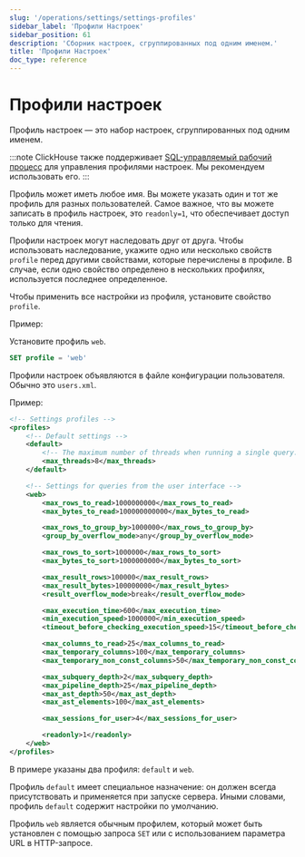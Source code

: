 ```yaml
---
slug: '/operations/settings/settings-profiles'
sidebar_label: 'Профили Настроек'
sidebar_position: 61
description: 'Сборник настроек, сгруппированных под одним именем.'
title: 'Профили Настроек'
doc_type: reference
---
```

# Профили настроек

Профиль настроек — это набор настроек, сгруппированных под одним именем.

:::note
ClickHouse также поддерживает [SQL-управляемый рабочий процесс](/operations/access-rights#access-control-usage) для управления профилями настроек. Мы рекомендуем использовать его.
:::

Профиль может иметь любое имя. Вы можете указать один и тот же профиль для разных пользователей. Самое важное, что вы можете записать в профиль настроек, это `readonly=1`, что обеспечивает доступ только для чтения.

Профили настроек могут наследовать друг от друга. Чтобы использовать наследование, укажите одно или несколько свойств `profile` перед другими свойствами, которые перечислены в профиле. В случае, если одно свойство определено в нескольких профилях, используется последнее определенное.

Чтобы применить все настройки из профиля, установите свойство `profile`.

Пример:

Установите профиль `web`.

```sql
SET profile = 'web'
```

Профили настроек объявляются в файле конфигурации пользователя. Обычно это `users.xml`.

Пример:

```xml
<!-- Settings profiles -->
<profiles>
    <!-- Default settings -->
    <default>
        <!-- The maximum number of threads when running a single query. -->
        <max_threads>8</max_threads>
    </default>

    <!-- Settings for queries from the user interface -->
    <web>
        <max_rows_to_read>1000000000</max_rows_to_read>
        <max_bytes_to_read>100000000000</max_bytes_to_read>

        <max_rows_to_group_by>1000000</max_rows_to_group_by>
        <group_by_overflow_mode>any</group_by_overflow_mode>

        <max_rows_to_sort>1000000</max_rows_to_sort>
        <max_bytes_to_sort>1000000000</max_bytes_to_sort>

        <max_result_rows>100000</max_result_rows>
        <max_result_bytes>100000000</max_result_bytes>
        <result_overflow_mode>break</result_overflow_mode>

        <max_execution_time>600</max_execution_time>
        <min_execution_speed>1000000</min_execution_speed>
        <timeout_before_checking_execution_speed>15</timeout_before_checking_execution_speed>

        <max_columns_to_read>25</max_columns_to_read>
        <max_temporary_columns>100</max_temporary_columns>
        <max_temporary_non_const_columns>50</max_temporary_non_const_columns>

        <max_subquery_depth>2</max_subquery_depth>
        <max_pipeline_depth>25</max_pipeline_depth>
        <max_ast_depth>50</max_ast_depth>
        <max_ast_elements>100</max_ast_elements>

        <max_sessions_for_user>4</max_sessions_for_user>

        <readonly>1</readonly>
    </web>
</profiles>
```

В примере указаны два профиля: `default` и `web`.

Профиль `default` имеет специальное назначение: он должен всегда присутствовать и применяется при запуске сервера. Иными словами, профиль `default` содержит настройки по умолчанию.

Профиль `web` является обычным профилем, который может быть установлен с помощью запроса `SET` или с использованием параметра URL в HTTP-запросе.